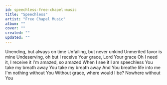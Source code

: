 ```yaml
---
id: speechless-free-chapel-music
title: "Speechless"
artist: "Free Chapel Music"
album: ""
cover: ""
created: ""
updated: ""
---
```


Unending, but always on time
Unfailing, but never unkind
Unmerited favor is mine
Undeserving, oh but I receive
Your grace, Lord Your grace
Oh I need it, I receive it
I'm amazed, so amazed
When I see it I am speechless
You take my breath away
You take my breath away
And You breathe life into me
I'm nothing without You
Without grace, where would I be?
Nowhere without You